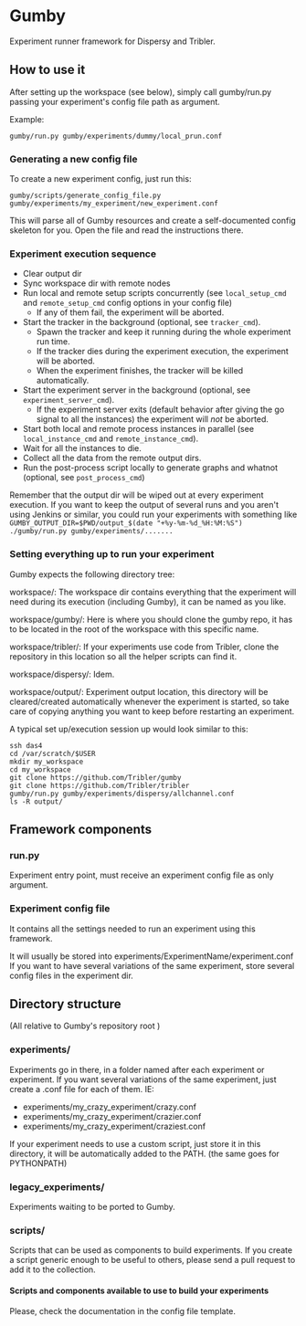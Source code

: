 Gumby
=====

Experiment runner framework for Dispersy and Tribler.

## How to use it ##

After setting up the workspace (see below), simply call gumby/run.py passing your experiment's config file path as argument.

Example:

```
gumby/run.py gumby/experiments/dummy/local_prun.conf
```

### Generating a new config file ###

To create a new experiment config, just run this:

```
gumby/scripts/generate_config_file.py gumby/experiments/my_experiment/new_experiment.conf
```

 This will parse all of Gumby resources and create a self-documented config skeleton for you. Open the file and read the
 instructions there.

### Experiment execution sequence ###

 * Clear output dir
 * Sync workspace dir with remote nodes
 * Run local and remote setup scripts concurrently (see `local_setup_cmd` and `remote_setup_cmd` config options in your
   config file)
   * If any of them fail, the experiment will be aborted.
 * Start the tracker in the background (optional, see `tracker_cmd`).
   * Spawn the tracker and keep it running during the whole experiment run time.
   * If the tracker dies during the experiment execution, the experiment will be aborted.
   * When the experiment finishes, the tracker will be killed automatically.
 * Start the experiment server in the background (optional, see `experiment_server_cmd`).
   * If the experiment server exits (default behavior after giving the go signal to all the instances) the experiment
     will _not_ be aborted.
 * Start both local and remote process instances in parallel (see `local_instance_cmd` and `remote_instance_cmd`).
 * Wait for all the instances to die.
 * Collect all the data from the remote output dirs.
 * Run the post-process script locally to generate graphs and whatnot (optional, see `post_process_cmd`)

Remember that the output dir will be wiped out at every experiment execution.  If you want to keep the output of several
runs and you aren't using Jenkins or similar, you could run your experiments with something like
`GUMBY_OUTPUT_DIR=$PWD/output_$(date "+%y-%m-%d_%H:%M:%S") ./gumby/run.py gumby/experiments/.......`

### Setting everything up to run your experiment ###

Gumby expects the following directory tree:

workspace/: The workspace dir contains everything that the experiment will need during its execution (including Gumby),
it can be named as you like.

workspace/gumby/: Here is where you should clone the gumby repo, it has to be located in the root of the workspace with
this specific name.

workspace/tribler/: If your experiments use code from Tribler, clone the repository in this location so all the helper
scripts can find it.

workspace/dispersy/: Idem.

workspace/output/: Experiment output location, this directory will be cleared/created automatically whenever the
experiment is started, so take care of copying anything you want to keep before restarting an experiment.

A typical set up/execution session up would look similar to this:

```
ssh das4
cd /var/scratch/$USER
mkdir my_workspace
cd my_workspace
git clone https://github.com/Tribler/gumby
git clone https://github.com/Tribler/tribler
gumby/run.py gumby/experiments/dispersy/allchannel.conf
ls -R output/
```

## Framework components ##

### run.py ###

Experiment entry point, must receive an experiment config file as only argument.

### Experiment config file ###

It contains all the settings needed to run an experiment using this framework.

It will usually be stored into experiments/ExperimentName/experiment.conf
If you want to have several variations of the same experiment, store several config files in the experiment dir.

## Directory structure ##

(All relative to Gumby's repository root )

### experiments/ ###

Experiments go in there, in a folder named after each experiment or experiment.
If you want several variations of the same experiment, just create a .conf file for each of them. IE:
 * experiments/my_crazy_experiment/crazy.conf
 * experiments/my_crazy_experiment/crazier.conf
 * experiments/my_crazy_experiment/craziest.conf

If your experiment needs to use a custom script, just store it in this directory, it will be automatically added to
the PATH. (the same goes for PYTHONPATH)

### legacy_experiments/ ###

Experiments waiting to be ported to Gumby.

### scripts/ ###

Scripts that can be used as components to build experiments.
If you create a script generic enough to be useful to others, please send a pull request to add it to the collection.

#### Scripts and components available to use to build your experiments ####

Please, check the documentation in the config file template.
